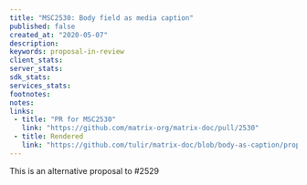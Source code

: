 ```yaml
---
title: "MSC2530: Body field as media caption"
published: false
created_at: "2020-05-07"
description:
keywords: proposal-in-review
client_stats:
server_stats:
sdk_stats:
services_stats:
footnotes:
notes:
links:
 - title: "PR for MSC2530"
   link: "https://github.com/matrix-org/matrix-doc/pull/2530"
 - title: Rendered
   link: "https://github.com/tulir/matrix-doc/blob/body-as-caption/proposals/2530-body-as-caption.md"
---
```


This is an alternative proposal to #2529
